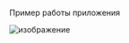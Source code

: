 Пример работы приложения

![изображение](https://github.com/ekhalabuda/RK4-method/assets/112930468/682adcbb-83ed-489e-8e11-d6352000afc7)
